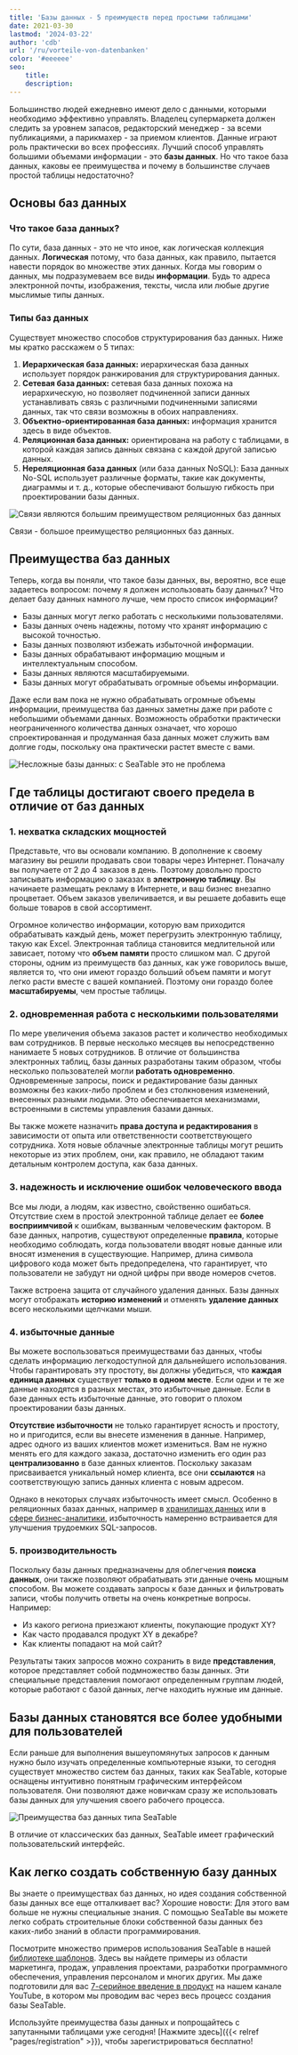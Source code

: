 ```yaml
---
title: 'Базы данных - 5 преимуществ перед простыми таблицами'
date: 2021-03-30
lastmod: '2024-03-22'
author: 'cdb'
url: '/ru/vorteile-von-datenbanken'
color: '#eeeeee'
seo:
    title:
    description:
---
```


Большинство людей ежедневно имеют дело с данными, которыми необходимо эффективно управлять. Владелец супермаркета должен следить за уровнем запасов, редакторский менеджер - за всеми публикациями, а парикмахер - за приемом клиентов. Данные играют роль практически во всех профессиях. Лучший способ управлять большими объемами информации - это **базы данных**. Но что такое база данных, каковы ее преимущества и почему в большинстве случаев простой таблицы недостаточно?

## Основы баз данных

### Что такое база данных?

По сути, база данных - это не что иное, как логическая коллекция данных. **Логическая** потому, что база данных, как правило, пытается навести порядок во множестве этих данных. Когда мы говорим о данных, мы подразумеваем все виды **информации**. Будь то адреса электронной почты, изображения, тексты, числа или любые другие мыслимые типы данных.

### Типы баз данных

Существует множество способов структурирования баз данных. Ниже мы кратко расскажем о 5 типах:

1. **Иерархическая база данных:** иерархическая база данных использует порядок ранжирования для структурирования данных.
2. **Сетевая база данных:** сетевая база данных похожа на иерархическую, но позволяет подчиненной записи данных устанавливать связь с различными подчиненными записями данных, так что связи возможны в обоих направлениях.
3. **Объектно-ориентированная база данных:** информация хранится здесь в виде объектов.
4. **Реляционная база данных:** ориентирована на работу с таблицами, в которой каждая запись данных связана с каждой другой записью данных.
5. **Нереляционная база данных** (или база данных NoSQL): База данных No-SQL использует различные форматы, такие как документы, диаграммы и т. д., которые обеспечивают большую гибкость при проектировании базы данных.

![Связи являются большим преимуществом реляционных баз данных](https://seatable.io/wp-content/uploads/2021/03/hunter-harritt-Ype9sdOPdYc-unsplash-scaled-1.jpg)

Связи - большое преимущество реляционных баз данных.

## Преимущества баз данных

Теперь, когда вы поняли, что такое базы данных, вы, вероятно, все еще задаетесь вопросом: почему я должен использовать базу данных? Что делает базу данных намного лучше, чем просто список информации?

- Базы данных могут легко работать с несколькими пользователями.
- Базы данных очень надежны, потому что хранят информацию с высокой точностью.
- Базы данных позволяют избежать избыточной информации.
- Базы данных обрабатывают информацию мощным и интеллектуальным способом.
- Базы данных являются масштабируемыми.
- Базы данных могут обрабатывать огромные объемы информации.

Даже если вам пока не нужно обрабатывать огромные объемы информации, преимущества баз данных заметны даже при работе с небольшими объемами данных. Возможность обработки практически неограниченного количества данных означает, что хорошо спроектированная и продуманная база данных может служить вам долгие годы, поскольку она практически растет вместе с вами.

![Несложные базы данных: с SeaTable это не проблема](https://seatable.io/wp-content/uploads/2021/10/pexels-christina-morillo-1181354-e1634551763220.jpg)

## Где таблицы достигают своего предела в отличие от баз данных

### 1\. нехватка складских мощностей

Представьте, что вы основали компанию. В дополнение к своему магазину вы решили продавать свои товары через Интернет. Поначалу вы получаете от 2 до 4 заказов в день. Поэтому довольно просто записывать информацию о заказах в **электронную таблицу**. Вы начинаете размещать рекламу в Интернете, и ваш бизнес внезапно процветает. Объем заказов увеличивается, и вы решаете добавить еще больше товаров в свой ассортимент.

Огромное количество информации, которую вам приходится обрабатывать каждый день, может перегрузить электронную таблицу, такую как Excel. Электронная таблица становится медлительной или зависает, потому что **объем памяти** просто слишком мал. С другой стороны, одним из преимуществ баз данных, как уже говорилось выше, является то, что они имеют гораздо больший объем памяти и могут легко расти вместе с вашей компанией. Поэтому они гораздо более **масштабируемы**, чем простые таблицы.

### 2\. одновременная работа с несколькими пользователями

По мере увеличения объема заказов растет и количество необходимых вам сотрудников. В первые несколько месяцев вы непосредственно нанимаете 5 новых сотрудников. В отличие от большинства электронных таблиц, базы данных разработаны таким образом, чтобы несколько пользователей могли **работать одновременно**. Одновременные запросы, поиск и редактирование базы данных возможны без каких-либо проблем и без столкновения изменений, внесенных разными людьми. Это обеспечивается механизмами, встроенными в системы управления базами данных.

Вы также можете назначить **права доступа и редактирования** в зависимости от опыта или ответственности соответствующего сотрудника. Хотя новые облачные электронные таблицы могут решить некоторые из этих проблем, они, как правило, не обладают таким детальным контролем доступа, как база данных.

### 3\. надежность и исключение ошибок человеческого ввода

Все мы люди, а людям, как известно, свойственно ошибаться. Отсутствие схем в простой электронной таблице делает ее **более восприимчивой** к ошибкам, вызванным человеческим фактором. В базе данных, напротив, существуют определенные **правила**, которые необходимо соблюдать, когда пользователи вводят новые данные или вносят изменения в существующие. Например, длина символа цифрового кода может быть предопределена, что гарантирует, что пользователи не забудут ни одной цифры при вводе номеров счетов.

Также встроена защита от случайного удаления данных. Базы данных могут отображать **историю изменений** и отменять **удаление данных** всего несколькими щелчками мыши.

### 4\. избыточные данные

Вы можете воспользоваться преимуществами баз данных, чтобы сделать информацию легкодоступной для дальнейшего использования. Чтобы гарантировать эту простоту, вы должны убедиться, что **каждая единица данных** существует **только в одном месте**. Если одни и те же данные находятся в разных местах, это избыточные данные. Если в базе данных есть избыточные данные, это говорит о плохом проектировании базы данных.

**Отсутствие избыточности** не только гарантирует ясность и простоту, но и пригодится, если вы внесете изменения в данные. Например, адрес одного из ваших клиентов может измениться. Вам не нужно менять его для каждого заказа, достаточно изменить его один раз **централизованно** в базе данных клиентов. Поскольку заказам присваивается уникальный номер клиента, все они **ссылаются** на соответствующую запись данных клиента с новым адресом.

Однако в некоторых случаях избыточность имеет смысл. Особенно в реляционных базах данных, например в [хранилищах данных](https://de.wikipedia.org/wiki/Data_Warehouse) или в [сфере бизнес-аналитики](https://de.wikipedia.org/wiki/Business_Intelligence), избыточность намеренно встраивается для улучшения трудоемких SQL-запросов.

### 5\. производительность

Поскольку базы данных предназначены для облегчения **поиска данных**, они также позволяют обрабатывать эти данные очень мощным способом. Вы можете создавать запросы к базе данных и фильтровать записи, чтобы получить ответы на очень конкретные вопросы. Например:

- Из какого региона приезжают клиенты, покупающие продукт XY?
- Как часто продавался продукт XY в декабре?
- Как клиенты попадают на мой сайт?

Результаты таких запросов можно сохранить в виде **представления**, которое представляет собой подмножество базы данных. Эти специальные представления помогают определенным группам людей, которые работают с базой данных, легче находить нужные им данные.

## Базы данных становятся все более удобными для пользователей

Если раньше для выполнения вышеупомянутых запросов к данным нужно было изучать определенные компьютерные языки, то сегодня существует множество систем баз данных, таких как SeaTable, которые оснащены интуитивно понятным графическим интерфейсом пользователя. Они позволяют даже новичкам сразу же использовать базы данных для улучшения своего рабочего процесса.

![Преимущества баз данных типа SeaTable](images/Teammitglieder-ohne-Zugriff-auf-eine-Base-in-die-Mitarbeiter-Spalte-eintragen.gif)

В отличие от классических баз данных, SeaTable имеет графический пользовательский интерфейс.

## Как легко создать собственную базу данных

Вы знаете о преимуществах баз данных, но идея создания собственной базы данных все еще отталкивает вас? Хорошие новости: Для этого вам больше не нужны специальные знания. С помощью SeaTable вы можете легко собрать строительные блоки собственной базы данных без каких-либо знаний в области программирования.

Посмотрите множество примеров использования SeaTable в нашей [библиотеке шаблонов](https://seatable.io/ru/vorlagen/). Здесь вы найдете примеры из области маркетинга, продаж, управления проектами, разработки программного обеспечения, управления персоналом и многих других. Мы даже подготовили для вас [7-серийное введение в продукт](https://www.youtube.com/watch?v=srUQ2fD1FM0&t=32s) на нашем канале YouTube, в котором мы проводим вас через весь процесс создания базы SeaTable.

Используйте преимущества базы данных и попрощайтесь с запутанными таблицами уже сегодня! [Нажмите здесь]({{< relref "pages/registration" >}}), чтобы зарегистрироваться бесплатно!
